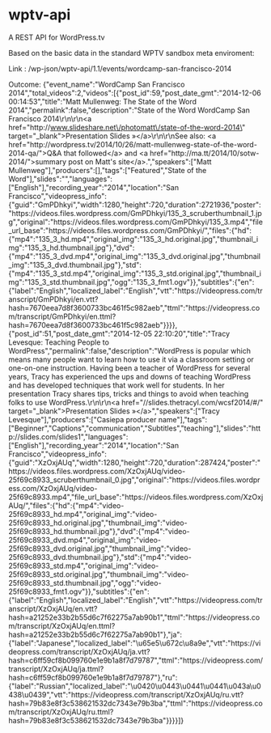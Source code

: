 # wptv-api
A REST API for WordPress.tv 


Based on the basic data in the standard WPTV sandbox meta enviroment:

Link : /wp-json/wptv-api/1.1/events/wordcamp-san-francisco-2014

Outcome:
{"event_name":"WordCamp San Francisco 2014","total_videos":2,"videos":[{"post_id":59,"post_date_gmt":"2014-12-06 00:14:53","title":"Matt Mullenweg: The State of the Word 2014","permalink":false,"description":"State of the Word WordCamp San Francisco 2014\r\n\r\n<a href=\"http:\/\/www.slideshare.net\/photomatt\/state-of-the-word-2014\" target=\"_blank\">Presentation Slides &raquo;<\/a>\r\n\r\nSee also: <a href=\"http:\/\/wordpress.tv\/2014\/10\/26\/matt-mullenweg-state-of-the-word-2014-qa\/\">Q&amp;A that followed<\/a> and <a href=\"http:\/\/ma.tt\/2014\/10\/sotw-2014\/\">summary post on Matt's site<\/a>.","speakers":["Matt Mullenweg"],"producers":[],"tags":["Featured","State of the Word"],"slides":"","languages":["English"],"recording_year":"2014","location":"San Francisco","videopress_info":{"guid":"GmPDhkyi","width":1280,"height":720,"duration":2721936,"poster":"https:\/\/videos.files.wordpress.com\/GmPDhkyi\/135_3_scruberthumbnail_1.jpg","original":"https:\/\/videos.files.wordpress.com\/GmPDhkyi\/135_3.mp4","file_url_base":"https:\/\/videos.files.wordpress.com\/GmPDhkyi\/","files":{"hd":{"mp4":"135_3_hd.mp4","original_img":"135_3_hd.original.jpg","thumbnail_img":"135_3_hd.thumbnail.jpg"},"dvd":{"mp4":"135_3_dvd.mp4","original_img":"135_3_dvd.original.jpg","thumbnail_img":"135_3_dvd.thumbnail.jpg"},"std":{"mp4":"135_3_std.mp4","original_img":"135_3_std.original.jpg","thumbnail_img":"135_3_std.thumbnail.jpg","ogg":"135_3_fmt1.ogv"}},"subtitles":{"en":{"label":"English","localized_label":"English","vtt":"https:\/\/videopress.com\/transcript\/GmPDhkyi\/en.vtt?hash=7670eea7d8f3600733bc461f5c982aeb","ttml":"https:\/\/videopress.com\/transcript\/GmPDhkyi\/en.ttml?hash=7670eea7d8f3600733bc461f5c982aeb"}}}},{"post_id":51,"post_date_gmt":"2014-12-05 22:10:20","title":"Tracy Levesque: Teaching People to WordPress","permalink":false,"description":"WordPress is popular which means many people want to learn how to use it via a classroom setting or one-on-one instruction. Having been a teacher of WordPress for several years, Tracy has  experienced the ups and downs of teaching WordPress and has developed techniques that work well for students. In her presentation Tracy shares tips, tricks and things to avoid when teaching folks to use WordPress.\r\n\r\n<a href=\"\/\/slides.thetracyl.com\/wcsf2014\/#\/\" target=\"_blank\">Presentation Slides &raquo;<\/a>","speakers":["Tracy Levesque"],"producers":["Casiepa producer name"],"tags":["Beginner","Captions","communication","Subtitles","teaching"],"slides":"http:\/\/slides.com\/slides1","languages":["English"],"recording_year":"2014","location":"San Francisco","videopress_info":{"guid":"XzOxjAUq","width":1280,"height":720,"duration":287424,"poster":"https:\/\/videos.files.wordpress.com\/XzOxjAUq\/video-25f69c8933_scruberthumbnail_0.jpg","original":"https:\/\/videos.files.wordpress.com\/XzOxjAUq\/video-25f69c8933.mp4","file_url_base":"https:\/\/videos.files.wordpress.com\/XzOxjAUq\/","files":{"hd":{"mp4":"video-25f69c8933_hd.mp4","original_img":"video-25f69c8933_hd.original.jpg","thumbnail_img":"video-25f69c8933_hd.thumbnail.jpg"},"dvd":{"mp4":"video-25f69c8933_dvd.mp4","original_img":"video-25f69c8933_dvd.original.jpg","thumbnail_img":"video-25f69c8933_dvd.thumbnail.jpg"},"std":{"mp4":"video-25f69c8933_std.mp4","original_img":"video-25f69c8933_std.original.jpg","thumbnail_img":"video-25f69c8933_std.thumbnail.jpg","ogg":"video-25f69c8933_fmt1.ogv"}},"subtitles":{"en":{"label":"English","localized_label":"English","vtt":"https:\/\/videopress.com\/transcript\/XzOxjAUq\/en.vtt?hash=a21252e33b2b55d6c7f62275a7ab90b1","ttml":"https:\/\/videopress.com\/transcript\/XzOxjAUq\/en.ttml?hash=a21252e33b2b55d6c7f62275a7ab90b1"},"ja":{"label":"Japanese","localized_label":"\u65e5\u672c\u8a9e","vtt":"https:\/\/videopress.com\/transcript\/XzOxjAUq\/ja.vtt?hash=c6ff59cf8b099760e1e9b1a8f7d79787","ttml":"https:\/\/videopress.com\/transcript\/XzOxjAUq\/ja.ttml?hash=c6ff59cf8b099760e1e9b1a8f7d79787"},"ru":{"label":"Russian","localized_label":"\u0420\u0443\u0441\u0441\u043a\u0438\u0439","vtt":"https:\/\/videopress.com\/transcript\/XzOxjAUq\/ru.vtt?hash=79b83e8f3c538621532dc7343e79b3ba","ttml":"https:\/\/videopress.com\/transcript\/XzOxjAUq\/ru.ttml?hash=79b83e8f3c538621532dc7343e79b3ba"}}}}]}
